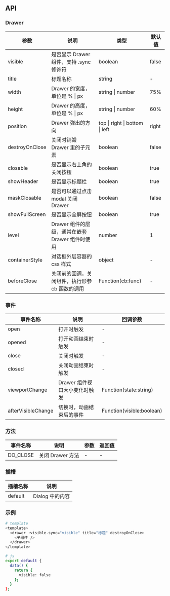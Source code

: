 ## API

### Drawer

| 参数           | 说明                                            | 类型                           | 默认值 |
| -------------- | ----------------------------------------------- | ------------------------------ | ------ |
| visible        | 是否显示 Drawer 组件，支持 .sync 修饰符         | boolean                        | false  |
| title          | 标题名称                                        | string                         | -      |
| width          | Drawer 的宽度，单位是 % \| px                   | string \| number               | 75%    |
| height         | Drawer 的高度，单位是 % \| px                   | string \| number               | 60%    |
| position       | Drawer 弹出的方向                               | top \| right \| bottom \| left | right  |
| destroyOnClose | 关闭时销毁 Drawer 里的子元素                    | boolean                        | false  |
| closable       | 是否显示右上角的关闭按钮                        | boolean                        | true   |
| showHeader     | 是否显示标题栏                                  | boolean                        | true   |
| maskClosable   | 是否可以通过点击 modal 关闭 Drawer              | boolean                        | false  |
| showFullScreen | 是否显示全屏按钮                                | boolean                        | true   |
| level          | Drawer 组件的层级，通常在嵌套 Drawer 组件时使用 | number                         | 1      |
| containerStyle | 对话框外层容器的 css 样式                       | object                         | -      |
| beforeClose    | 关闭前的回调，关闭组件，执行形参 cb 函数的调用  | Function(cb:func)              | -      |

### 事件

| 事件名称           | 说明                          | 回调参数                  |
| ------------------ | ----------------------------- | ------------------------- |
| open               | 打开时触发                    | -                         |
| opened             | 打开动画结束时触发            | -                         |
| close              | 关闭时触发                    | -                         |
| closed             | 关闭动画结束时触发            | -                         |
| viewportChange     | Drawer 组件视口大小变化时触发 | Function(state:string)    |
| afterVisibleChange | 切换时，动画结束后的事件      | Function(visible:boolean) |

### 方法

| 事件名称 | 说明             | 参数 | 返回值 |
| -------- | ---------------- | ---- | ------ |
| DO_CLOSE | 关闭 Drawer 方法 | -    | -      |

### 插槽

| 插槽名称 | 说明            |
| -------- | --------------- |
| default  | Dialog 中的内容 |

### 示例

```bash
# template
<template>
  <drawer :visible.sync="visible" title="标题" destroyOnClose>
    <子组件 />
  </drawer>
</template>

# js
export default {
  data() {
    return {
      visible: false
    };
  }
};
```
